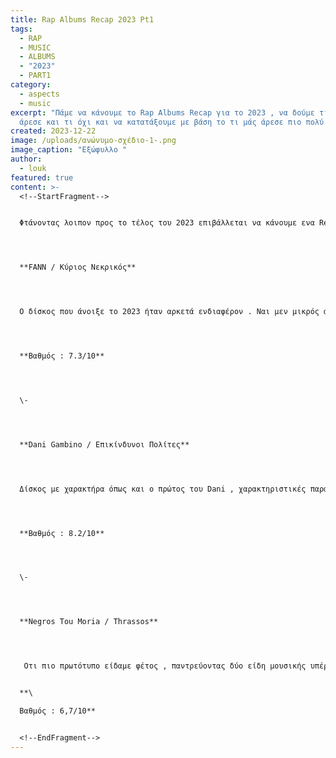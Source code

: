 ```yaml
---
title: Rap Albums Recap 2023 Pt1
tags:
  - RAP
  - MUSIC
  - ALBUMS
  - "2023"
  - PART1
category:
  - aspects
  - music
excerpt: "Πάμε να κάνουμε το Rap Albums Recap για το 2023 , να δούμε τι μας
  άρεσε και τι όχι και να κατατάξουμε με βάση το τι μάς άρεσε πιο πολύ. "
created: 2023-12-22
image: /uploads/ανώνυμο-σχέδιο-1-.png
image_caption: "Εξώφυλλο "
author:
  - louk
featured: true
content: >-
  <!--StartFragment-->


  Φτάνοντας λοιπον προς το τέλος του 2023 επιβάλλεται να κάνουμε ενα Recap στο τι ακούσαμε φέτος όσον αφορά τους Ραπ δίσκους. Οι δουλειές που βγήκαν ήταν πολλές , άλλες καλές άλλες όχι και τόσο , άλλες ήταν κανονικά LP με 9+ τραγούδια ενώ άλλες EP με λιγότερα από 7. Προφανώς και οι βαθμολογίες και τα σχόλια είναι η προσωπική μου άποψη και σε καμία περίπτωση δεν νομίζω πως αυτή η άποψη έχει μεγαλύτερη βαρύτητα από του οποιουδήποτε άλλου. Επειδή οι δίσκοι είναι πάνω από 30 , θα τα χωρίσουμε σε 2 διαφορετικά άρθρα και θα τα σχολιάσουμε με την σειρά που βγήκαν . Τα Top-50 τραγούδια θα μπουν σε playlist που θα μπορείτε να βρείτε στο Spotify καθώς και τις αναλυτικές βαθμολογίες θα μπορείτε να τις βρείτε στην σελίδα μας στο Instagram. 




  **FANN / Κύριος Νεκρικός**




  Ο δίσκος που άνοιξε το 2023 ήταν αρκετά ενδιαφέρον . Ναι μεν μικρός αλλά με ορισμένα πολύ δυνατά κομμάτια και μια φοβερή συνεργασία μπορούμε να πούμε κάλλιστα οτι ο χρόνος μπήκε με το δεξί . Μπορεί ο FANN να μην απομακρύνθηκε από αυτά που μας έχει συνηθίσει χωρίς αυτό να σημαίνει πως ήταν μονοδιάστατος καθώς υπάρχουν και πιο συναισθηματικά τραγούδια αλλά και τα πιο battle τα οποία τον εδραίωσαν στην σκηνή του ραπ .   




  **Βαθμός : 7.3/10**




  \-




  **Dani Gambino / Επικίνδυνοι Πολίτες** 




  Δίσκος με χαρακτήρα όπως και ο πρώτος του Dani , χαρακτηριστικές παραγωγές και απίστευτες μελωδίες . Είναι αδύνατον για μένα να μην τον συμπεριλαμβάνεις στους δίσκους της χρονιάς και μπαίνει με άνεση στους δικούς μου Top-3 για το 2023 . Παρόλο που η θεματολογία ήταν κυρίως η ίδια με τον προηγούμενο δίσκο , δεν το βρήκα καθόλου βαρετό καθώς είχε πολύ δυνατά lyrics και απίστευτο energy . Επίσης όλο αυτό το κομμάτι με τις μελωδίες και τι φωνές από πίσω τον κάνει να ξεχωρίζει .  




  **Βαθμός : 8.2/10**




  \-




  **Negros Tou Moria / Thrassos** 




   Οτι πιο πρωτότυπο είδαμε φέτος , παντρεύοντας δύο είδη μουσικής υπέροχα , τα ρεμπέτικα με την ραπ (“Είμαστε οι πρώτοι τραμπέτες”) . Πολλά διαφορετικά flow ακόμα και στα ίδια τραγούδια , ωραία αντιρατσιστικά και κοινωνικά μηνύματα , απίστευτο diversity και μια δουλειά που θα μείνει . Όσο ακούς τον δίσκο τόσο πιο πολύ σου αρέσει γιατί το αυτί σου ξεκινάει και σιγά σιγά συνηθίζει αυτόν τον νέο ήχο . Ίσως το 6,7/10 να τον αδικεί καθώς προέρχεται από 1-2 ακροάσεις και ίσως να μην είναι αρκετές για να τον αξιολογήσεις σωστά . Μακάρι στο μέλλον να δούμε και άλλες δουλειές με παρόμοια πρωτοτυπία .


  **\

  Βαθμός : 6,7/10**


  <!--EndFragment-->
---
```

